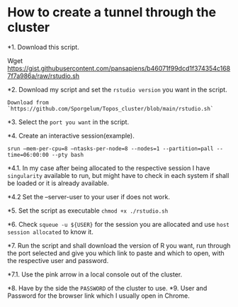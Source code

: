 ﻿# How to create a tunnel through the cluster


*1. Download this script.

Wget https://gist.githubusercontent.com/pansapiens/b46071f99dcd1f374354c1687f7a986a/raw/rstudio.sh

*2. Download my script and set the `rstudio version` you want in the script.

    Download from `https://github.com/Sporgelum/Topos_cluster/blob/main/rstudio.sh`

*3. Select the `port you want` in the script.















*4. Create an interactive session(example).

`srun –mem-per-cpu=8 –ntasks-per-node=8 --nodes=1 --partition=pall --time=06:00:00 --pty bash`

*4.1. In my case after being allocated to the respective session I have `singularity` available to run, but might have to check in each system if shall be loaded or it is already available.

*4.2 Set the –server-user to your user if does not work.


*5. Set the script as executable 
`chmod +x ./rstudio.sh`

*6. Check `squeue -u ${USER}` for the session you are allocated and use `host session allocated` to know it.


*7. Run the script and shall download the version of R you want, run through the port selected and give you which link to paste and which to open, with the respective user and password.


*7.1. Use the pink arrow in a local console out of the cluster.

*8. Have by the side the `PASSWORD` of the cluster to use.
*9. User and Password for the browser link which I usually open in Chrome.
